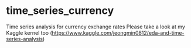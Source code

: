# time_series_currency
Time series analysis for currency exchange rates
Please take a look at my Kaggle kernel too (https://www.kaggle.com/jeongmin0812/eda-and-time-series-analysis)
